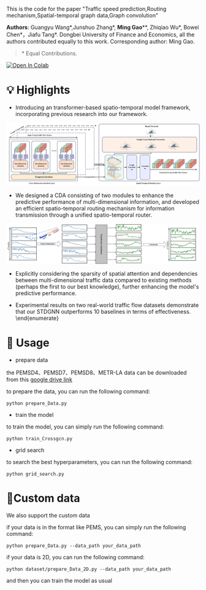 This is the code for the paper "Traffic speed prediction,Routing mechanism,Spatial-temporal graph data,Graph convolution" 

**Authors**: Guangyu Wang*,Junshuo Zhang*, **Ming Gao****, Zhiqiao Wu*, Bowei Chen*，Jiafu Tang*. Dongbei University of Finance and Economics, all the authors contributed equally to this work. Corresponding author: Ming Gao.

> \* Equal Contributions.

[![Open In Colab](https://colab.research.google.com/assets/colab-badge.svg)](https://colab.research.google.com/drive/1OApodP_B0BHf3_8mFl369YK-VsGGjDut#scrollTo=avX9rvt3DCee)



# 💡 Highlights

+ Introducing an transformer-based spatio-temporal model framework, incorporating previous research into our framework.

![论文插图1](./论文插图1.png)

+ We designed a CDA consisting of two modules to enhance the predictive performance of multi-dimensional information, and developed an efficient spatio-temporal routing mechanism for information transmission through a unified spatio-temporal router.

![patch](./patch.png)

+  Explicitly considering the sparsity of spatial attention and dependencies between multi-dimensional traffic data compared to existing methods (perhaps the first to our best knowledge), further enhancing the model's predictive performance.

+  Experimental results on two real-world traffic flow datasets demonstrate that our STDGNN outperforms 10 baselines in terms of effectiveness.
  \end{enumerate}

  

# 🔧 Usage

+ prepare data

the PEMSD4、PEMSD7、PEMSD8、METR-LA data can be downloaded from this [google drive link](https://drive.google.com/drive/folders/13teLsvLL5M-0h36Xzjk24n1MHhQSmbCc?usp=drive_link)

to prepare the data, you can run the following command:

```
python prepare_Data.py 
```

+ train the model

to train the model, you can simply  run the following command:

```
python train_Crossgcn.py
```

+ grid search

to search the best hyperparameters, you can run the following command:

```
python grid_search.py
```

# 🔧Custom data

We also support the custom data

if your data is in the format like PEMS, you can simply run the following command:

```
python prepare_Data.py --data_path your_data_path
```

if your data is 2D, you can run the following command:

```
python dataset/prepare_Data_2D.py --data_path your_data_path
```

and then you can train the model as usual

